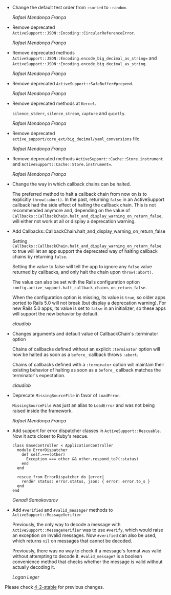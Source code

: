 *   Change the default test order from `:sorted` to `:random`.

    *Rafael Mendonça França*

*   Remove deprecated `ActiveSupport::JSON::Encoding::CircularReferenceError`.

    *Rafael Mendonça França*

*   Remove deprecated methods `ActiveSupport::JSON::Encoding.encode_big_decimal_as_string=`
    and `ActiveSupport::JSON::Encoding.encode_big_decimal_as_string`.

    *Rafael Mendonça França*

*   Remove deprecated `ActiveSupport::SafeBuffer#prepend`.

    *Rafael Mendonça França*

*   Remove deprecated methods at `Kernel`.

    `silence_stderr`, `silence_stream`, `capture` and `quietly`.

    *Rafael Mendonça França*

*   Remove deprecated `active_support/core_ext/big_decimal/yaml_conversions`
    file.

    *Rafael Mendonça França*

*   Remove deprecated methods `ActiveSupport::Cache::Store.instrument` and
    `ActiveSupport::Cache::Store.instrument=`.

    *Rafael Mendonça França*

*   Change the way in which callback chains can be halted.

    The preferred method to halt a callback chain from now on is to explicitly
    `throw(:abort)`.
    In the past, returning `false` in an ActiveSupport callback had the side
    effect of halting the callback chain. This is not recommended anymore and,
    depending on the value of
    `Callbacks::CallbackChain.halt_and_display_warning_on_return_false`, will
    either not work at all or display a deprecation warning.

*   Add Callbacks::CallbackChain.halt_and_display_warning_on_return_false

    Setting `Callbacks::CallbackChain.halt_and_display_warning_on_return_false`
    to true will let an app support the deprecated way of halting callback
    chains by returning `false`.

    Setting the value to false will tell the app to ignore any `false` value
    returned by callbacks, and only halt the chain upon `throw(:abort)`.

    The value can also be set with the Rails configuration option
    `config.active_support.halt_callback_chains_on_return_false`.

    When the configuration option is missing, its value is `true`, so older apps
    ported to Rails 5.0 will not break (but display a deprecation warning).
    For new Rails 5.0 apps, its value is set to `false` in an initializer, so
    these apps will support the new behavior by default.

    *claudiob*

*   Changes arguments and default value of CallbackChain's :terminator option

    Chains of callbacks defined without an explicit `:terminator` option will
    now be halted as soon as a `before_` callback throws `:abort`.

    Chains of callbacks defined with a `:terminator` option will maintain their
    existing behavior of halting as soon as a `before_` callback matches the
    terminator's expectation.

    *claudiob*

*   Deprecate `MissingSourceFile` in favor of `LoadError`.

    `MissingSourceFile` was just an alias to `LoadError` and was not being
    raised inside the framework.

    *Rafael Mendonça França*

*   Add support for error dispatcher classes in `ActiveSupport::Rescuable`.
    Now it acts closer to Ruby's rescue.

        class BaseController < ApplicationController
          module ErrorDispatcher
            def self.===(other)
              Exception === other && other.respond_to?(:status)
            end
          end

          rescue_from ErrorDispatcher do |error|
            render status: error.status, json: { error: error.to_s }
          end
        end

    *Genadi Samokovarov*

*   Add `#verified` and `#valid_message?` methods to `ActiveSupport::MessageVerifier`

    Previously, the only way to decode a message with `ActiveSupport::MessageVerifier`
    was to use `#verify`, which would raise an exception on invalid messages. Now
    `#verified` can also be used, which returns `nil` on messages that cannot be
    decoded.

    Previously, there was no way to check if a message's format was valid without
    attempting to decode it. `#valid_message?` is a boolean convenience method that
    checks whether the message is valid without actually decoding it.

    *Logan Leger*

Please check [4-2-stable](https://github.com/rails/rails/blob/4-2-stable/activesupport/CHANGELOG.md) for previous changes.
